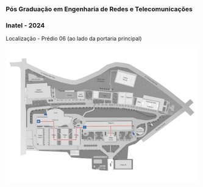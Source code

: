 ### Pós Graduação em Engenharia de Redes e Telecomunicações
### Inatel - 2024

Localização - Prédio 06 (ao lado da portaria principal)

[![](/Turma266/RT001/02-images/mapa-inatel_pb.jpg)](/)






